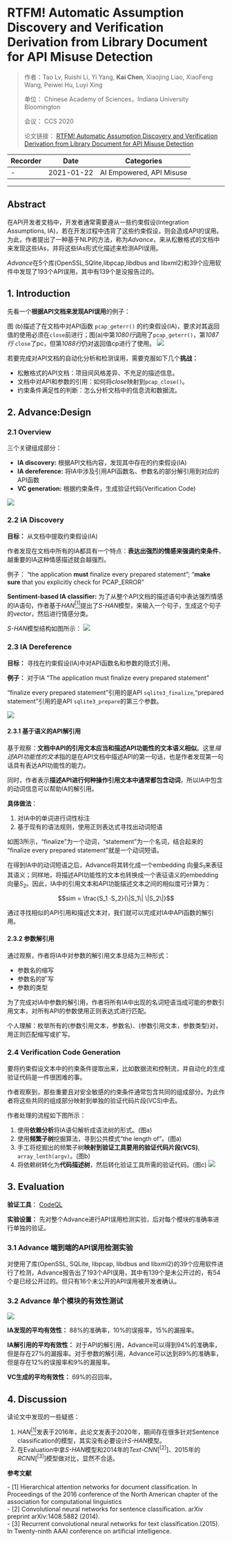 # RTFM! Automatic Assumption Discovery and Verification Derivation from Library Document for API Misuse Detection

>作者：Tao Lv, Ruishi Li, Yi Yang, **Kai Chen**, Xiaojing Liao, XiaoFeng Wang, Peiwei Hu, Luyi Xing
>
>单位： Chinese Academy of Sciences，Indiana University Bloomington
>
>会议： CCS 2020
>
>论文链接： [RTFM! Automatic Assumption Discovery and Verification Derivation from Library Document for API Misuse Detection](http://kaichen.org/paper/conference/Advance_CCS_2020_camera-ready.pdf)

|Recorder|Date|Categories|
|----|----|----|
|-|2021-01-22|AI Empowered, API Misuse|

-----

## Abstract

在API开发者文档中，开发者通常需要遵从一些约束假设(Integration Assumptions, IA)，若在开发过程中违背了这些约束假设，则会造成API的误用。为此，作者提出了一种基于NLP的方法，称为*Advance*，来从松散格式的文档中来发现这些IAs，并将这些IAs形式化描述来检测API误用。

*Advance*在5个库(OpenSSL,SQlite,libpcap,libdbus and libxml2)和39个应用软件中发现了193个API误用，其中有139个是没报告过的。

<!-- more -->

## 1. Introduction

先看一个**根据API文档来发现API误用**的例子：

图 (b)描述了在文档中对API函数 `pcap_geterr()` 的约束假设(IA)，要求对其返回值的使用必须在`close`前进行；图(a)中第*1080行*调用了`pcap_geterr()`，第*1087行* `close`了pc，但第*1088行*仍对返回值cp进行了使用。
![](/images/2021-01-22/Advance_230.png)

若要完成对API文档的自动化分析和检测误用，需要克服如下几个**挑战：**

- 松散格式的API文档：项目间风格差异、不充足的描述信息。
- 文档中对API和参数的引用：如何将*close*映射到`pcap_close()`。
- 约束条件满足性的判断：怎么分析文档中的信息流和数据流。

## 2. Advance:Design

### 2.1 Overview

三个关键组成部分：

- **IA discovery:** 根据API文档内容，发现其中存在的约束假设(IA)
- **IA dereference:** 将IA中涉及引用API函数名、参数名的部分解引用到对应的API函数
- **VC generation:**  根据约束条件，生成验证代码(Verification Code)

![](/images/2021-01-22/Advance_231.png)


### 2.2 IA Discovery

**目标：** 从文档中提取约束假设(IA)

作者发现在文档中所有的IA都具有一个特点：**表达出强烈的情感来强调约束条件**，越重要的IA这种情感描述就会越强烈。

例子：
“the application **must** finalize every prepared statement”;
“**make sure** that you explicitly check for PCAP_ERROR”

**Sentiment-based IA classifier:** 为了从整个API文档的描述语句中表达强烈情感的IA语句，作者基于*HAN*[<sup>[1]</sup>](#refer-anchor-1)提出了*S-HAN*模型，来输入一个句子，生成这个句子的vector，然后进行情感分类。

*S-HAN*模型结构如图所示：
![](/images/2021-01-22/Advance_232.png)


### 2.3 IA Dereference

**目标：** 寻找在约束假设(IA)中对API函数名和参数的隐式引用。

**例子：** 对于IA “The application must finalize every prepared statement”

“finalize every prepared statement”引用的是API `sqlite3_finalize`,“prepared statement”引用的是API `sqlite3_prepare`的第三个参数。

![](/images/2021-01-22/Advance_233.png)

#### 2.3.1 基于语义的API解引用

基于观察：**文档中API的引用文本应当和描述API功能性的文本语义相似**。这里*描述API功能性的文本*指的是在API文档中描述API的第一句话，也是作者发现第一句话具有表达API功能性的能力。

同时，作者表示**描述API进行何种操作引用文本中通常都包含动词**，所以IA中包含的动词信息可以帮助IA的解引用。

**具体做法**：

1. 对IA中的单词进行词性标注
2. 基于现有的语法规则，使用正则表达式寻找出动词短语

如图3所示，“finalize”为一个动词，“statement”为一个名词，结合起来的 “finalize every prepared statement”就是一个动词短语。

在得到IA中的动词短语之后，Advance将其转化成一个embedding 向量$S_1$来表征其语义；同样地，将描述API功能性的文本也转换成一个表征语义的embedding 向量$S_2$。因此，IA中的引用文本和API功能描述文本之间的相似度可计算为：

$$sim = \frac{S_1 ·S_2}{\|S_1\| \|S_2\|}$$

通过寻找相似的API引用和描述文本对，我们就可以完成对IA中API函数的解引用。


#### 2.3.2 参数解引用

通过观察，作者将IA中对参数的解引用文本总结为三种形式：

- 参数名的缩写
- 参数名的扩写
- 参数的类型

为了完成对IA中参数的解引用，作者将所有IA中出现的名词短语当成可能的参数引用文本，对所有API的参数使用正则表达式进行匹配。

个人理解：枚举所有的(参数引用文本，参数名)、(参数引用文本，参数类型)对，用正则匹配缩写或扩写。

### 2.4 Verification Code Generation

要将约束假设文本中的约束条件提取出来，比如数据流和控制流，并自动化的生成验证代码是一件很困难的事。

作者观察到，那些重要且对安全敏感的约束条件通常包含共同的组成部分。为此作者将这些共同的组成部分映射到单独的验证代码片段(VCS)中去。

作者处理的流程如下图所示：

1. 使用**依赖分析**将IA语句解析成语法树的形式。(图a)
2. 使用**频繁子树**挖掘算法，寻到公共模式“the length of”。(图a)
3. 手工将挖掘出的频繁子树**映射到验证工具要用的验证代码片段(VCS)**, `array_lenth(argv)`。(图b)
4. 将依赖树转化为**代码描述树**，然后转化验证工具所需的验证代码。(图c)
![](/images/2021-01-22/Advance_234.png)

## 3. Evaluation

**验证工具**： [CodeQL](https://securitylab.github.com/tools/codeql)

**实验设置：** 先对整个Advance进行API误用检测实验，后对每个模块的准确率进行单独的验证。

### 3.1 Advance 端到端的API误用检测实验

对使用了库(OpenSSL, SQLite, libpcap, libdbus and libxml2)的39个应用软件进行了检测，Advance报告出了193个API误用，其中有139个是未公开过的，有54个是已经公开过的。但只有16个未公开的API误用被开发者确认。

### 3.2 Advance 单个模块的有效性测试

![](/images/2021-01-22/Advance_235.png)

**IA发现的平均有效性：** 88%的准确率，10%的误报率，15%的漏报率。

**IA解引用的平均有效性：** 对于API的解引用，Advance可以得到94%的准确率，但是存在27%的漏报率。对于参数的解引用，Advance可以达到89%的准确率，但是存在12%的误报率和9%的漏报率。

**VC生成的平均有效性：** 69%的召回率。

## 4. Discussion

读论文中发现的一些疑惑：

1. *HAN*[<sup>[1]</sup>](#refer-anchor-1)发表于2016年，此论文发表于2020年，期间存在很多针对Sentence classification的模型，其实没有必要设计*S-HAN*模型。
2. 在Evaluation中拿*S-HAN*模型和2014年的*Text-CNN*[<sup>[2]</sup>]、2015年的*RCNN*[<sup>[3]</sup>]模型做对比，显然不合适。

**参考文献**
<div id="refer-anchor-1"></div>
- [1] Hierarchical attention networks for document classification. In Proceedings of the 2016 conference of the North American chapter of the association for computational linguistics


<div id="refer-anchor-3"></div>
- [2] Convolutional neural networks for sentence classification. arXiv preprint arXiv:1408.5882 (2014).

<div id="refer-anchor-4"></div>
- [3]  Recurrent convolutional neural networks for text classification.(2015). In Twenty-ninth AAAI conference on artificial intelligence.
